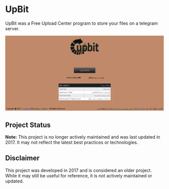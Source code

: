 # UpBit
UpBit was a Free Upload Center program to store your files on a telegram server.

![Upbit Image](https://github.com/Meysam-Arab/UpBit/blob/main/banner.jpg)

## Project Status
**Note:** This project is no longer actively maintained and was last updated in 2017. It may not reflect the latest best practices or technologies.

## Disclaimer
This project was developed in 2017 and is considered an older project. While it may still be useful for reference, it is not actively maintained or updated.
